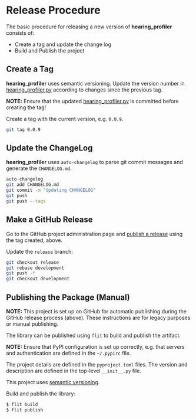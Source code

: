# Release Procedure
The basic procedure for releasing a new version of **hearing_profiler** consists of:
- Create a tag and update the change log
- Build and Publish the project

## Create a Tag

**hearing_profiler** uses semantic versioning. Update the version number in [hearing_profiler.py](hearing_profiler.py) according to changes since the previous tag.

**NOTE:** Ensure that the updated [hearing_profiler.py](hearing_profiler.py) is committed before creating the tag!

Create a tag with the current version, e.g. `0.0.9`.
```bash
git tag 0.0.9
```

## Update the ChangeLog

**hearing_profiler** uses `auto-changelog` to parse git commit messages and generate the `CHANGELOG.md`.

```bash
auto-changelog
git add CHANGELOG.md
git commit -m "Updating CHANGELOG"
git push
git push --tags
```

## Make a GitHub Release

Go to the GitHub project administration page and [publish a release](https://github.com/kev-m/hearing_profiler/releases/new) using the tag created, above.

Update the `release` branch:
```bash
git checkout release
git rebase development
git push -f
git checkout development
```

## Publishing the Package (Manual)

**NOTE:** This project is set up on GitHub for automatic publishing during the GitHub release process (above).
These instructions are for legacy purposes or manual publishing.

The library can be published using `flit` to build and publish the artifact.

**NOTE:** Ensure that PyPI configuration is set up correctly, e.g. that servers and authentication are defined in the `~/.pypirc` file.

The project details are defined in the `pyproject.toml` files. The version and description are defined in the top-level `__init__.py` file.

This project uses [semantic versioning](https://semver.org/).

Build and publish the library:
```bash
$ flit build
$ flit publish
```